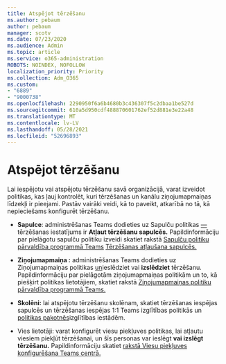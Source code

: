 ```yaml
---
title: Atspējot tērzēšanu
ms.author: pebaum
author: pebaum
manager: scotv
ms.date: 07/23/2020
ms.audience: Admin
ms.topic: article
ms.service: o365-administration
ROBOTS: NOINDEX, NOFOLLOW
localization_priority: Priority
ms.collection: Adm_O365
ms.custom:
- "6889"
- "9000738"
ms.openlocfilehash: 2290950f6a6b4680b3c436307f5c2dbaa1be527d
ms.sourcegitcommit: 610a5d950cdf488870601762ef52d881e3e22a48
ms.translationtype: MT
ms.contentlocale: lv-LV
ms.lasthandoff: 05/28/2021
ms.locfileid: "52696893"
---
```

# <a name="disable-chat"></a>Atspējot tērzēšanu

Lai iespējotu vai atspējotu tērzēšanu savā organizācijā, varat izveidot politikas, kas ļauj kontrolēt, kuri tērzēšanas un kanālu ziņojumapmaiņas līdzekļi ir pieejami. Pastāv vairāki veidi, kā to paveikt, atkarībā no tā, kā nepieciešams konfigurēt tērzēšanu.

- **Sapulce**: administrēšanas Teams dodieties uz Sapulču politikas [—](https://admin.teams.microsoft.com/) tērzēšanas iestatījums ir **Atļaut tērzēšanu sapulcēs.** Papildinformāciju par pielāgotu sapulču politiku izveidi skatiet rakstā [Sapulču politiku pārvaldība programmā Teams](/microsoftteams/meeting-policies-in-teams) [Tērzēšanas atļaušana sapulcēs.](/microsoftteams/meeting-policies-in-teams#allow-chat-in-meetings)

- **Ziņojumapmaiņa :** administrēšanas Teams dodieties uz Ziņojumapmaiņas politikas [un](https://admin.teams.microsoft.com/)ieslēdziet vai **izslēdziet** tērzēšanu.  Papildinformāciju par pielāgotām ziņojumapmaiņas politikām un to, kā piešķirt politikas lietotājiem, skatiet rakstā [Ziņojumapmaiņas politiku pārvaldība programmā Teams.](/microsoftteams/messaging-policies-in-teams)

- **Skolēni:** lai atspējotu tērzēšanu skolēnam, skatiet tērzēšanas iespējas sapulcēs un tērzēšanas iespējas 1:1 Teams izglītības politikās un [politikas pakotnēs](/microsoftteams/policy-packages-edu)izglītības iestādēm.

- Vies lietotāji: varat konfigurēt viesu piekļuves politikas, lai atļautu viesiem piekļūt tērzēšanai, un šīs personas var ieslēgt **vai izslēgt** **tērzēšanu.** Papildinformāciju skatiet [rakstā Viesu piekļuves konfigurēšana Teams centrā.](/microsoftteams/set-up-guests#configure-guest-access-in-the-teams-admin-center)




